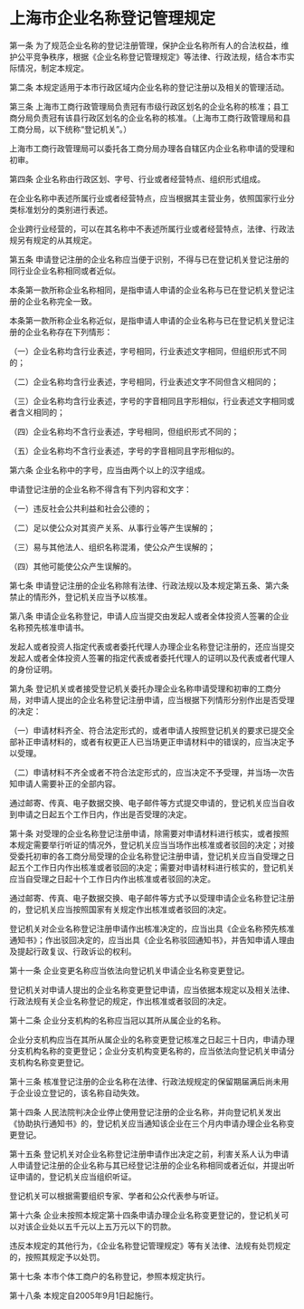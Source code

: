 # 上海市企业名称登记管理规定

<!-- INFO END -->

第一条 为了规范企业名称的登记注册管理，保护企业名称所有人的合法权益，维护公平竞争秩序，根据《企业名称登记管理规定》等法律、行政法规，结合本市实际情况，制定本规定。

第二条 本规定适用于本市行政区域内企业名称的登记注册以及相关的管理活动。

第三条 上海市工商行政管理局负责冠有市级行政区划名的企业名称的核准；县工商分局负责冠有该县行政区划名的企业名称的核准。（上海市工商行政管理局和县工商分局，以下统称“登记机关”。）

上海市工商行政管理局可以委托各工商分局办理各自辖区内企业名称申请的受理和初审。

第四条 企业名称由行政区划、字号、行业或者经营特点、组织形式组成。

在企业名称中表述所属行业或者经营特点，应当根据其主营业务，依照国家行业分类标准划分的类别进行表述。

企业跨行业经营的，可以在其名称中不表述所属行业或者经营特点，法律、行政法规另有规定的从其规定。

第五条 申请登记注册的企业名称应当便于识别，不得与已在登记机关登记注册的同行业企业名称相同或者近似。

本条第一款所称企业名称相同，是指申请人申请的企业名称与已在登记机关登记注册的企业名称完全一致。

本条第一款所称企业名称近似，是指申请人申请的企业名称与已在登记机关登记注册的企业名称存在下列情形：

（一）企业名称均含行业表述，字号相同，行业表述文字相同，但组织形式不同的；

（二）企业名称均含行业表述，字号相同，行业表述文字不同但含义相同的；

（三）企业名称均含行业表述，字号的字音相同且字形相似，行业表述文字相同或者含义相同的；

（四）企业名称均不含行业表述，字号相同，但组织形式不同的；

（五）企业名称均不含行业表述，字号的字音相同且字形相似的。

第六条 企业名称中的字号，应当由两个以上的汉字组成。

申请登记注册的企业名称不得含有下列内容和文字：

（一）违反社会公共利益和社会公德的；

（二）足以使公众对其资产关系、从事行业等产生误解的；

（三）易与其他法人、组织名称混淆，使公众产生误解的；

（四）其他可能使公众产生误解的。

第七条 申请登记注册的企业名称除有法律、行政法规以及本规定第五条、第六条禁止的情形外，登记机关应当予以核准。

第八条 申请企业名称登记，申请人应当提交由发起人或者全体投资人签署的企业名称预先核准申请书。

发起人或者投资人指定代表或者委托代理人办理企业名称登记注册的，还应当提交发起人或者全体投资人签署的指定代表或者委托代理人的证明以及代表或者代理人的身份证明。

第九条 登记机关或者接受登记机关委托办理企业名称申请受理和初审的工商分局，对申请人提出的企业名称登记注册申请，应当根据下列情形分别作出是否受理的决定：

（一）申请材料齐全、符合法定形式的，或者申请人按照登记机关的要求已提交全部补正申请材料的，或者有权更正人已当场更正申请材料中的错误的，应当决定予以受理。

（二）申请材料不齐全或者不符合法定形式的，应当决定不予受理，并当场一次告知申请人需要补正的全部内容。

通过邮寄、传真、电子数据交换、电子邮件等方式提交申请的，登记机关应当自收到申请之日起五个工作日内，作出是否受理的决定。

第十条 对受理的企业名称登记注册申请，除需要对申请材料进行核实，或者按照本规定需要举行听证的情况外，登记机关应当当场作出核准或者驳回的决定；对接受委托初审的各工商分局受理的企业名称登记注册申请，登记机关应当自受理之日起五个工作日内作出核准或者驳回的决定；需要对申请材料进行核实的，登记机关应当自受理之日起十个工作日内作出核准或者驳回的决定。

通过邮寄、传真、电子数据交换、电子邮件等方式予以受理申请企业名称登记注册的，登记机关应当按照国家有关规定作出核准或者驳回的决定。

登记机关对企业名称登记注册申请作出核准决定的，应当出具《企业名称预先核准通知书》；作出驳回决定的，应当出具《企业名称驳回通知书》，并告知申请人理由及提起行政复议、行政诉讼的权利。

第十一条 企业变更名称应当依法向登记机关申请企业名称变更登记。

登记机关对申请人提出的企业名称变更登记申请，应当依据本规定以及相关法律、行政法规有关企业名称登记的规定，作出核准或者驳回的决定。

第十二条 企业分支机构的名称应当冠以其所从属企业的名称。

企业分支机构应当在其所从属企业的名称变更登记核准之日起三十日内，申请办理分支机构名称的变更登记；企业分支机构变更名称的，应当依法向登记机关申请分支机构名称变更登记。

第十三条 核准登记注册的企业名称在法律、行政法规规定的保留期届满后尚未用于企业设立登记的，该名称自动失效。

第十四条 人民法院判决企业停止使用登记注册的企业名称，并向登记机关发出《协助执行通知书》的，登记机关应当通知该企业在三个月内申请办理企业名称变更登记。

第十五条 登记机关对企业名称登记注册申请作出决定之前，利害关系人认为申请人申请登记注册的企业名称与其已经登记注册的企业名称相同或者近似，并提出听证申请的，登记机关应当组织听证。

登记机关可以根据需要组织专家、学者和公众代表参与听证。

第十六条 企业未按照本规定第十四条申请办理企业名称变更登记的，登记机关可以对该企业处以五千元以上五万元以下的罚款。

违反本规定的其他行为，《企业名称登记管理规定》等有关法律、法规有处罚规定的，按照其规定予以处罚。

第十七条 本市个体工商户的名称登记，参照本规定执行。

第十八条 本规定自2005年9月1日起施行。